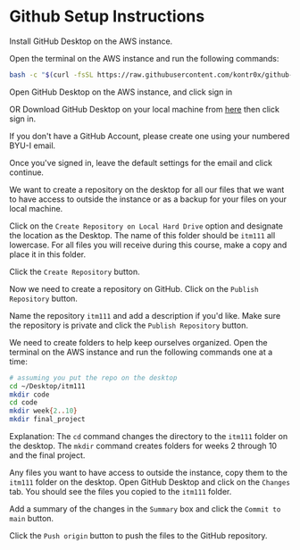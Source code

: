 # Github Setup Instructions

Install GitHub Desktop on the AWS instance.

Open the terminal on the AWS instance and run the following commands:

```bash
bash -c "$(curl -fsSL https://raw.githubusercontent.com/kontr0x/github-desktop-install/main/installGitHubDesktop.sh)"
```

Open GitHub Desktop on the AWS instance, and click sign in 

OR Download GitHub Desktop on your local machine from [here](https://desktop.github.com/) then click sign in.

If you don't have a GitHub Account, please create one using your numbered BYU-I email.

Once you've signed in, leave the default settings for the email and click continue.

We want to create a repository on the desktop for all our files that we want to have access to outside the instance or as a backup for your files on your local machine.

Click on the `Create Repository on Local Hard Drive` option and designate the location as the Desktop. The name of this folder should be `itm111` all lowercase. For all files you will receive during this course, make a copy and place it in this folder.

Click the `Create Repository` button.

Now we need to create a repository on GitHub. Click on the `Publish Repository` button.

Name the repository `itm111` and add a description if you'd like. Make sure the repository is private and click the `Publish Repository` button.

We need to create folders to help keep ourselves organized. Open the terminal on the AWS instance and run the following commands one at a time:

```bash
# assuming you put the repo on the desktop
cd ~/Desktop/itm111
mkdir code
cd code
mkdir week{2..10}
mkdir final_project
```
Explanation: The `cd` command changes the directory to the `itm111` folder on the desktop. The `mkdir` command creates folders for weeks 2 through 10 and the final project.

Any files you want to have access to outside the instance, copy them to the `itm111` folder on the desktop. Open GitHub Desktop and click on the `Changes` tab. You should see the files you copied to the `itm111` folder.

Add a summary of the changes in the `Summary` box and click the `Commit to main` button.

Click the `Push origin` button to push the files to the GitHub repository.